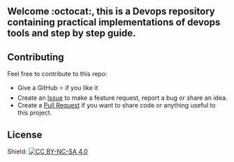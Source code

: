 ## Welcome :octocat:, this is a Devops repository containing practical implementations of devops tools and step by step guide.

## Contributing

Feel free to contribute to this repo:

- Give a GitHub ⭐ if you like it
- Create an [Issue](https://github.com/collinskirui/DevOps/issues) to make a feature request, report a bug or share an idea.
- Create a [Pull Request](https://github.com/collinskirui/DevOps/pulls) if you want to share code or anything useful to this project.


## License

Shield: [![CC BY-NC-SA 4.0][cc-by-nc-sa-shield]][cc-by-nc-sa]

[cc-by-nc-sa]: http://creativecommons.org/licenses/by-nc-sa/4.0/
[cc-by-nc-sa-image]: https://licensebuttons.net/l/by-nc-sa/4.0/88x31.png
[cc-by-nc-sa-shield]: https://img.shields.io/badge/License-CC%20BY--NC--SA%204.0-lightgrey.svg
